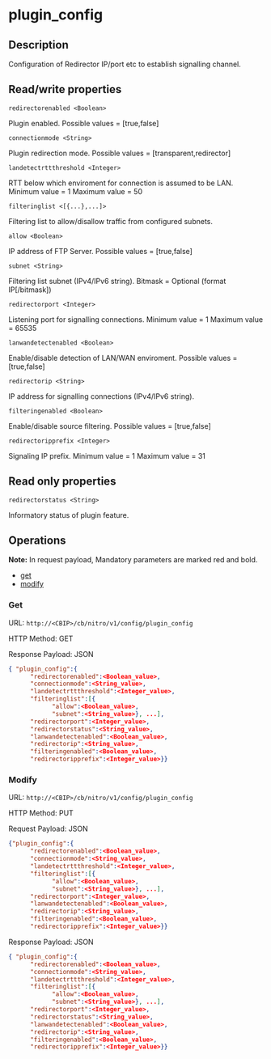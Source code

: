 # plugin_config

## Description

Configuration of Redirector IP/port etc to establish signalling channel.

## Read/write properties

`redirectorenabled <Boolean>`

Plugin enabled.
Possible values = [true,false]

`connectionmode <String>`

Plugin redirection mode.
Possible values = [transparent,redirector]

`landetectrttthreshold <Integer>`

RTT below which enviroment for connection is assumed to be LAN.
Minimum value = 1
Maximum value = 50

`filteringlist <[{...},...]>`

Filtering list to allow/disallow traffic from configured subnets.

`allow <Boolean>`

IP address of FTP Server.
Possible values = [true,false]

`subnet <String>`

Filtering list subnet (IPv4/IPv6 string).
Bitmask = Optional (format IP[/bitmask])

`redirectorport <Integer>`

Listening port for signalling connections.
Minimum value = 1
Maximum value = 65535

`lanwandetectenabled <Boolean>`

Enable/disable detection of LAN/WAN enviroment.
Possible values = [true,false]

`redirectorip <String>`

IP address for signalling connections (IPv4/IPv6 string).

`filteringenabled <Boolean>`

Enable/disable source filtering.
Possible values = [true,false]

`redirectoripprefix <Integer>`

Signaling IP prefix.
Minimum value = 1
Maximum value = 31

## Read only properties

`redirectorstatus <String>`

Informatory status of plugin feature.

## Operations

**Note:** In request payload, Mandatory parameters are marked red and bold.

* [get](#get)
* [modify](#modify)

### <a name="get">Get</a>

URL: `http://<CBIP>/cb/nitro/v1/config/plugin_config`

HTTP Method: GET

Response Payload: JSON

```json
{ "plugin_config":{
      "redirectorenabled":<Boolean_value>,
      "connectionmode":<String_value>,
      "landetectrttthreshold":<Integer_value>,
      "filteringlist":[{
            "allow":<Boolean_value>,
            "subnet":<String_value>}, ...],
      "redirectorport":<Integer_value>,
      "redirectorstatus":<String_value>,
      "lanwandetectenabled":<Boolean_value>,
      "redirectorip":<String_value>,
      "filteringenabled":<Boolean_value>,
      "redirectoripprefix":<Integer_value>}}
```

### <a name="modify">Modify</a>

URL: `http://<CBIP>/cb/nitro/v1/config/plugin_config`

HTTP Method: PUT

Request Payload: JSON

```json
{"plugin_config":{
      "redirectorenabled":<Boolean_value>,
      "connectionmode":<String_value>,
      "landetectrttthreshold":<Integer_value>,
      "filteringlist":[{
            "allow":<Boolean_value>,
            "subnet":<String_value>}, ...],
      "redirectorport":<Integer_value>,
      "lanwandetectenabled":<Boolean_value>,
      "redirectorip":<String_value>,
      "filteringenabled":<Boolean_value>,
      "redirectoripprefix":<Integer_value>}}
```

Response Payload: JSON

```json
{ "plugin_config":{
      "redirectorenabled":<Boolean_value>,
      "connectionmode":<String_value>,
      "landetectrttthreshold":<Integer_value>,
      "filteringlist":[{
            "allow":<Boolean_value>,
            "subnet":<String_value>}, ...],
      "redirectorport":<Integer_value>,
      "redirectorstatus":<String_value>,
      "lanwandetectenabled":<Boolean_value>,
      "redirectorip":<String_value>,
      "filteringenabled":<Boolean_value>,
      "redirectoripprefix":<Integer_value>}}
```